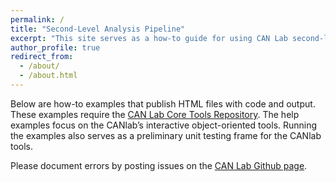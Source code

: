 ```yaml
---
permalink: /
title: "Second-Level Analysis Pipeline"
excerpt: "This site serves as a how-to guide for using CAN Lab second-level scripts to build an analysis pipeline"
author_profile: true
redirect_from: 
  - /about/
  - /about.html
---
```



Below are how-to examples that publish HTML files with code and output. These examples require the [CAN Lab Core Tools Repository](https://github.com/canlab/CanlabCore). The help examples focus on the CANlab’s interactive object-oriented tools.
Running the examples also serves as a preliminary unit testing frame for the CANlab tools.

Please document errors by posting issues on the [CAN Lab Github page](https://github.com/canlab/CanlabScripts/issues).

